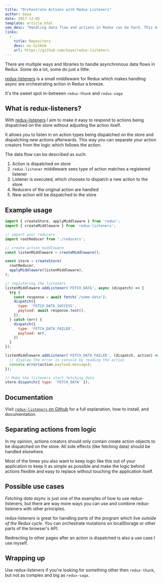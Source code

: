 ```yaml
---
title: "Orchestrate Actions with Redux Listeners"
author: Gaya
date: 2017-12-05
template: article.html
seo_desc: "Handling data flow and actions in Redux can be hard. This middleware will help you orchestrate Redux."
links:
  -
    title: Repository
    desc: on GitHub
    url: https://github.com/Gaya/redux-listeners
---
```


There are multiple ways and libraries to handle asynchronous data flows in Redux. Some do a lot,
some do just a little.

[redux-listeners](https://github.com/Gaya/redux-listeners) is a small middleware for Redux which
makes handling async are orchestrating action in Redux a breeze.

It's the sweet spot in-between `redux-thunk` and `redux-saga`

<span class="more"></span>

## What is redux-listeners?

With [redux-listeners](https://github.com/Gaya/redux-listeners) I aim to make it easy to respond to
actions being dispatched on the store without adjusting the action itself.

It allows you to listen in on action types being dispatched on the store and dispatching new actions
afterwards. This way you can separate your action creators from the logic which follows the action.

The data flow can be described as such:

1. Action is dispatched on store
2. `redux-listener` middleware sees type of action matches a registered listener
3. Listener is executed, which chooses to dispatch a new action to the store
4. Reducers of the original action are handled
5. New action will be dispatched to the store

## Example usage

```js
import { createStore, applyMiddleware } from 'redux';
import { createMiddleware } from 'redux-listeners';

// import your reducers
import rootReducer from './reducers';

// create action middleware
const listenMiddleware = createMiddleware();

const store = createStore(
  rootReducer,
  applyMiddleware(listenMiddleware),
);

// registering the listeners
listenMiddleware.addListener('FETCH_DATA', async (dispatch) => {
  try {
    const response = await fetch('/some-data');
    dispatch({
      type: 'FETCH_DATA_SUCCESS',
      payload: await response.text(),
    });
  } catch (err) {
    dispatch({
      type: 'FETCH_DATA_FAILED',
      payload: err,
    })
  }
});

listenMiddleware.addListener('FETCH_DATA_FAILED', (dispatch, action) => {
  // display the error in console by reading the action
  console.error(action.payload.message);
});

// Make the listeners start fetching data
store.dispatch({ type: 'FETCH_DATA' });
```

## Documentation

Visit [`redux-listeners` on Github](https://github.com/Gaya/redux-listeners) for a full explanation,
how to install, and documentation.

## Separating actions from logic

In my opinion, actions creators should only contain create action objects to be dispatched on the
store. All side effects (like fetching data) should be handled elsewhere.

Most of the times you also want to keep logic like this out of your application to keep it as simple
as possible and make the logic behind actions flexible and easy to replace without touching the
application itself.

## Possible use cases

_Fetching data async_ is just one of the examples of how to use redux-listeners, but there are way
more ways you can use and combine redux-listeners with other principles.

redux-listeners is great for handling parts of the program which live *outside of the Redux cycle*.
You can orchestrate mutations on localStorage or other parts of the browser's API.

Redirecting to other pages after an action is dispatched is also a use case I use myself.

## Wrapping up

Use redux-listeners if you're looking for something other then `redux-thunk`, but not as complex and
big as `redux-saga`.
